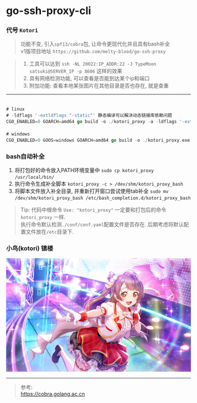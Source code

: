 
# go-ssh-proxy-cli

### 代号 `Kotori`
> 功能不变, 引入`spf13/cobra`包, 让命令更现代化并且具有bash补全 <br/>
> v1版项目地址 `https://github.com/melty-blood/go-ssh-proxy`

> 1. 工具可以达到 `ssh -NL 20022:IP_ADDR:22 -J TypeMoon satsuki@SERVER_IP -p 8606` 这样的效果
> 2. 具有网络检测功能, 可以查看是否能到达某个ip和端口
> 3. 附加功能: 查看本地某张图片在其他目录是否也存在, 就是查重

------


```go

# linux
# -ldflags '-extldflags "-static"' 静态编译可以解决动态链接库依赖问题
CGO_ENABLED=0 GOARCH=amd64 go build -o ./kotori_proxy -a -ldflags '-extldflags "-static"' kotori.go

# windows
CGO_ENABLED=0 GOOS=windows GOARCH=amd64 go build -o ./kotori_proxy.exe -a -ldflags '-extldflags "-static"' kotori.go

```

### bash自动补全
1. 将打包好的命令放入PATH环境变量中 `sudo cp kotori_proxy /usr/local/bin/`
2. 执行命令生成补全脚本 `kotori_proxy -c > /dev/shm/kotori_proxy_bash`
3. 将脚本文件放入补全目录, 并重新打开窗口尝试使用tab补全 `sudo mv /dev/shm/kotori_proxy_bash /etc/bash_completion.d/kotori_proxy_bash`

> Tip: 代码中根命令 `Use: "kotori_proxy"` 一定要和打包后的命令 `kotori_proxy` 一样. <br/>
> 执行命令默认检测`./conf/conf.yaml`配置文件是否存在. 后期考虑将默认配置文件放在`/etc`目录下.

### 小鸟(kotori) 镇楼
![./lovelive.jpg](./lovelive.jpg)


------

> 参考: <br/>
> https://cobra.golang.ac.cn

